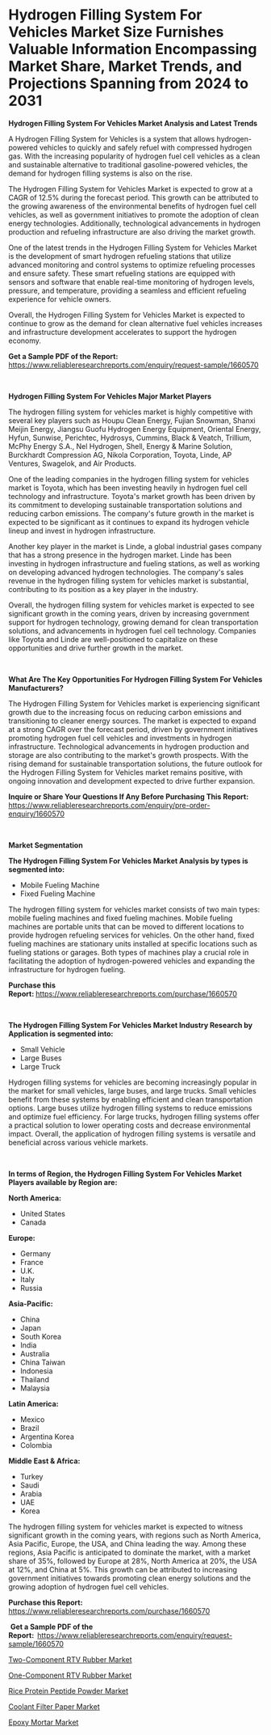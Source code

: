 <p><h1>Hydrogen Filling System For Vehicles Market Size Furnishes Valuable Information Encompassing Market Share, Market Trends, and Projections Spanning from 2024 to 2031</h1></p><p><strong>Hydrogen Filling System For Vehicles Market Analysis and Latest Trends</strong></p>
<p><p>A Hydrogen Filling System for Vehicles is a system that allows hydrogen-powered vehicles to quickly and safely refuel with compressed hydrogen gas. With the increasing popularity of hydrogen fuel cell vehicles as a clean and sustainable alternative to traditional gasoline-powered vehicles, the demand for hydrogen filling systems is also on the rise.</p><p>The Hydrogen Filling System for Vehicles Market is expected to grow at a CAGR of 12.5% during the forecast period. This growth can be attributed to the growing awareness of the environmental benefits of hydrogen fuel cell vehicles, as well as government initiatives to promote the adoption of clean energy technologies. Additionally, technological advancements in hydrogen production and refueling infrastructure are also driving the market growth.</p><p>One of the latest trends in the Hydrogen Filling System for Vehicles Market is the development of smart hydrogen refueling stations that utilize advanced monitoring and control systems to optimize refueling processes and ensure safety. These smart refueling stations are equipped with sensors and software that enable real-time monitoring of hydrogen levels, pressure, and temperature, providing a seamless and efficient refueling experience for vehicle owners.</p><p>Overall, the Hydrogen Filling System for Vehicles Market is expected to continue to grow as the demand for clean alternative fuel vehicles increases and infrastructure development accelerates to support the hydrogen economy.</p></p>
<p><strong>Get a Sample PDF of the Report:&nbsp;</strong> <a href="https://www.reliableresearchreports.com/enquiry/request-sample/1660570">https://www.reliableresearchreports.com/enquiry/request-sample/1660570</a></p>
<p>&nbsp;</p>
<p><strong>Hydrogen Filling System For Vehicles Major Market Players</strong></p>
<p><p>The hydrogen filling system for vehicles market is highly competitive with several key players such as Houpu Clean Energy, Fujian Snowman, Shanxi Meijin Energy, Jiangsu Guofu Hydrogen Energy Equipment, Oriental Energy, Hyfun, Sunwise, Perichtec, Hydrosys, Cummins, Black & Veatch, Trillium, McPhy Energy S.A., Nel Hydrogen, Shell, Energy & Marine Solution, Burckhardt Compression AG, Nikola Corporation, Toyota, Linde, AP Ventures, Swagelok, and Air Products.</p><p>One of the leading companies in the hydrogen filling system for vehicles market is Toyota, which has been investing heavily in hydrogen fuel cell technology and infrastructure. Toyota's market growth has been driven by its commitment to developing sustainable transportation solutions and reducing carbon emissions. The company's future growth in the market is expected to be significant as it continues to expand its hydrogen vehicle lineup and invest in hydrogen infrastructure.</p><p>Another key player in the market is Linde, a global industrial gases company that has a strong presence in the hydrogen market. Linde has been investing in hydrogen infrastructure and fueling stations, as well as working on developing advanced hydrogen technologies. The company's sales revenue in the hydrogen filling system for vehicles market is substantial, contributing to its position as a key player in the industry.</p><p>Overall, the hydrogen filling system for vehicles market is expected to see significant growth in the coming years, driven by increasing government support for hydrogen technology, growing demand for clean transportation solutions, and advancements in hydrogen fuel cell technology. Companies like Toyota and Linde are well-positioned to capitalize on these opportunities and drive further growth in the market.</p></p>
<p>&nbsp;</p>
<p><strong>What Are The Key Opportunities For Hydrogen Filling System For Vehicles Manufacturers?</strong></p>
<p><p>The Hydrogen Filling System for Vehicles market is experiencing significant growth due to the increasing focus on reducing carbon emissions and transitioning to cleaner energy sources. The market is expected to expand at a strong CAGR over the forecast period, driven by government initiatives promoting hydrogen fuel cell vehicles and investments in hydrogen infrastructure. Technological advancements in hydrogen production and storage are also contributing to the market's growth prospects. With the rising demand for sustainable transportation solutions, the future outlook for the Hydrogen Filling System for Vehicles market remains positive, with ongoing innovation and development expected to drive further expansion.</p></p>
<p><strong>Inquire or Share Your Questions If Any Before Purchasing This Report:</strong> <a href="https://www.reliableresearchreports.com/enquiry/pre-order-enquiry/1660570">https://www.reliableresearchreports.com/enquiry/pre-order-enquiry/1660570</a></p>
<p>&nbsp;</p>
<p><strong>Market Segmentation</strong></p>
<p><strong>The Hydrogen Filling System For Vehicles Market Analysis by types is segmented into:</strong></p>
<p><ul><li>Mobile Fueling Machine</li><li>Fixed Fueling Machine</li></ul></p>
<p><p>The hydrogen filling system for vehicles market consists of two main types: mobile fueling machines and fixed fueling machines. Mobile fueling machines are portable units that can be moved to different locations to provide hydrogen refueling services for vehicles. On the other hand, fixed fueling machines are stationary units installed at specific locations such as fueling stations or garages. Both types of machines play a crucial role in facilitating the adoption of hydrogen-powered vehicles and expanding the infrastructure for hydrogen fueling.</p></p>
<p><strong>Purchase this Report:&nbsp;</strong><a href="https://www.reliableresearchreports.com/purchase/1660570">https://www.reliableresearchreports.com/purchase/1660570</a></p>
<p>&nbsp;</p>
<p><strong>The Hydrogen Filling System For Vehicles Market Industry Research by Application is segmented into:</strong></p>
<p><ul><li>Small Vehicle</li><li>Large Buses</li><li>Large Truck</li></ul></p>
<p><p>Hydrogen filling systems for vehicles are becoming increasingly popular in the market for small vehicles, large buses, and large trucks. Small vehicles benefit from these systems by enabling efficient and clean transportation options. Large buses utilize hydrogen filling systems to reduce emissions and optimize fuel efficiency. For large trucks, hydrogen filling systems offer a practical solution to lower operating costs and decrease environmental impact. Overall, the application of hydrogen filling systems is versatile and beneficial across various vehicle markets.</p></p>
<p>&nbsp;</p>
<p><strong>In terms of Region, the Hydrogen Filling System For Vehicles Market Players available by Region are:</strong></p>
<p>
    <p> <strong> North America: </strong>
        <ul>
            <li>United States</li>
            <li>Canada</li>
        </ul>
        </p> 
    <p> <strong> Europe: </strong>
        <ul>
            <li>Germany</li>
            <li>France</li>
            <li>U.K.</li>
            <li>Italy</li>
            <li>Russia</li>
        </ul>
        </p> 
    <p> <strong> Asia-Pacific: </strong>
        <ul>
            <li>China</li>
            <li>Japan</li>
            <li>South Korea</li>
            <li>India</li>
            <li>Australia</li>
            <li>China Taiwan</li>
            <li>Indonesia</li>
            <li>Thailand</li>
            <li>Malaysia</li>
        </ul>
        </p> 
    <p> <strong> Latin America: </strong>
        <ul>
            <li>Mexico</li>
            <li>Brazil</li>
            <li>Argentina Korea</li>
            <li>Colombia</li>
        </ul>
        </p> 
    <p> <strong> Middle East & Africa: </strong>
        <ul>
            <li>Turkey</li>
            <li>Saudi</li>
            <li>Arabia</li>
            <li>UAE</li>
            <li>Korea</li>
        </ul>
    </p>
    </p>
<p><p>The hydrogen filling system for vehicles market is expected to witness significant growth in the coming years, with regions such as North America, Asia Pacific, Europe, the USA, and China leading the way. Among these regions, Asia Pacific is anticipated to dominate the market, with a market share of 35%, followed by Europe at 28%, North America at 20%, the USA at 12%, and China at 5%. This growth can be attributed to increasing government initiatives towards promoting clean energy solutions and the growing adoption of hydrogen fuel cell vehicles.</p></p>
<p><strong>Purchase this Report: </strong><a href="https://www.reliableresearchreports.com/purchase/1660570">https://www.reliableresearchreports.com/purchase/1660570</a></p>
<p>&nbsp;<strong>Get a Sample PDF of the Report:&nbsp;&nbsp;</strong><a href="https://www.reliableresearchreports.com/enquiry/request-sample/1660570">https://www.reliableresearchreports.com/enquiry/request-sample/1660570</a></p>
<p><strong></strong></p>
<p><p><a href="https://spotless-saver-8fd.notion.site/Two-Component-RTV-Rubber-Market-Size-Market-Share-and-Global-Market-Analysis-Report-2024-2031-d1db3fb3cfdc4975a1d4de6c0ca5a663">Two-Component RTV Rubber Market</a></p><p><a href="https://cautious-neon-760.notion.site/One-Component-RTV-Rubber-Market-Size-Reflecting-a-Forecast-Till-2031-Market-By-Type-By-Application-06f127141c354144b67fbfb189f517ec">One-Component RTV Rubber Market</a></p><p><a href="https://gentle-editor-9db.notion.site/Rice-Protein-Peptide-Powder-Market-Size-Growing-and-Forecasted-for-period-from-2024-2031-and-provi-f9d986f88f3b4db288ff1b706281887b">Rice Protein Peptide Powder Market</a></p><p><a href="https://view.publitas.com/reportprime-1/coolant-filter-paper-market-size-market-share-and-global-market-analysis-report-2024-2031/">Coolant Filter Paper Market</a></p><p><a href="https://view.publitas.com/reportprime-1/global-epoxy-mortar-market-size-and-market-trends-insights-and-projections-from-2024-to-2031/">Epoxy Mortar Market</a></p></p>